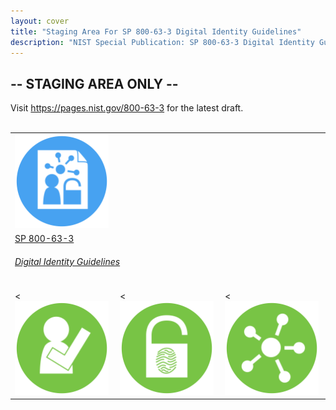 ```yaml
---
layout: cover
title: "Staging Area For SP 800-63-3 Digital Identity Guidelines"
description: "NIST Special Publication: SP 800-63-3 Digital Identity Guidelines"
---
```

<section class="home home-title" markdown="1">

# -- STAGING AREA ONLY --

Visit <https://pages.nist.gov/800-63-3> for the latest draft.  <br><br>


</section>
<section class="home home-about" markdown="1">
<div class="section-container" markdown="1">

<table class="authors text-center">
  <tr>
  <td colspan="3"><a href="sp800-63-3.html"><img src="assets/63.png" alt="SP 800-63-3" width="150px" height="150px"></a>
  </td></tr>
  <tr><td colspan="3"><a href="sp800-63-3.html">SP 800-63-3<br><h6>Digital Identity Guidelines</h6</a></td></tr>

  <tr>
    <td><<a href="sp800-63a.html"><img src="assets/63a.png" alt="SP 800-63A" width="150px" height="150px"></a></td>
    <td><<a href="sp800-63b.html"><img src="assets/63b.png" alt="SP 800-63B" width="150px" height="150px"></a></td>
    <td><<a href="sp800-63c.html"><img src="assets/63c.png" alt="SP 800-63C" width="150px" height="150px"></a></td>
  </tr>
</table>


<!--
<div class="text-center" markdown="1">

</div>
</div>

<div class="section-container" markdown="1">
<div class="text-center" markdown="1">
<ul class="audiences">
<li>
  <div>

  </div>
  <h3><a href="sp800-63a.html">SP 800-63A</a></h3>
  <h6>Enrollment & Identity Proofing</h6>
</li>
<li>
  <div>

  </div>
  <h3><a href="sp800-63b.html">SP 800-63B</a></h3>
  <h6>Authentication & Lifecycle Management</h6>
</li>
<li>
  <div>

  </div>
  <h3><a href="sp800-63c.html">SP 800-63C</a></h3>
  <h6>Federation & Assertions</h6>
</li>
</ul>
</div>-->
</div>

</section>
